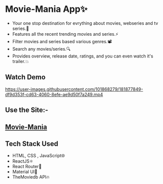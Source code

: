 # Movie-Mania App✨
- Your one stop destination for evrything about movies, webseries and tv series.💯
- Features all the recent trending movies and series.⚡
- Filter movies and series based various genres.📽️
- Search any movies/series.🔍
- Provides overview, release date, ratings, and you can even watch it's trailer.💥

## Watch Demo

https://user-images.githubusercontent.com/101868279/181877849-df9d353f-cd63-4060-8efe-ae9d50f7a249.mp4

## Use the Site:-
## <a href="https://movie-app-bice-ten.vercel.app/">Movie-Mania</a>

## Tech Stack Used
- HTML, CSS , JavaScript🌐
- ReactJS⚛️
- React Router🤖
- Material UI🎨
- TheMoviedb API🔥
